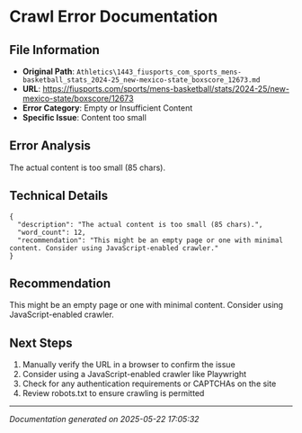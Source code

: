 # Crawl Error Documentation

## File Information
- **Original Path**: `Athletics\1443_fiusports_com_sports_mens-basketball_stats_2024-25_new-mexico-state_boxscore_12673.md`
- **URL**: https://fiusports.com/sports/mens-basketball/stats/2024-25/new-mexico-state/boxscore/12673
- **Error Category**: Empty or Insufficient Content
- **Specific Issue**: Content too small

## Error Analysis
The actual content is too small (85 chars).

## Technical Details
```
{
  "description": "The actual content is too small (85 chars).",
  "word_count": 12,
  "recommendation": "This might be an empty page or one with minimal content. Consider using JavaScript-enabled crawler."
}
```

## Recommendation
This might be an empty page or one with minimal content. Consider using JavaScript-enabled crawler.

## Next Steps
1. Manually verify the URL in a browser to confirm the issue
2. Consider using a JavaScript-enabled crawler like Playwright
3. Check for any authentication requirements or CAPTCHAs on the site
4. Review robots.txt to ensure crawling is permitted

---
*Documentation generated on 2025-05-22 17:05:32*
